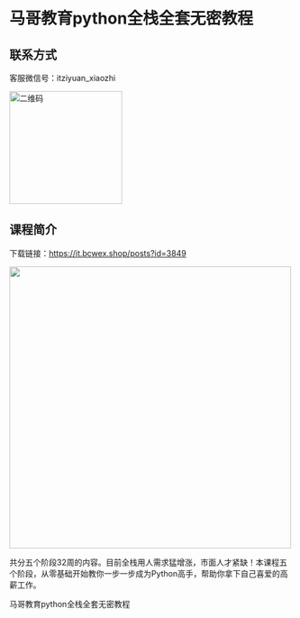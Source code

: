 # 马哥教育python全栈全套无密教程

## 联系方式

客服微信号：itziyuan_xiaozhi

<img src="https://ziyuanyun.oss-cn-guangzhou.aliyuncs.com/common/20240614073449/666b82192834a.jpg" width="200" height="200" alt="二维码">

## 课程简介

下载链接：https://it.bcwex.shop/posts?id=3849

<img src="https://ziyuanyun.oss-cn-guangzhou.aliyuncs.com/yun/20240515185355/66449443aa009.jpg" width="500" alt="">

  共分五个阶段32周的内容。目前全栈用人需求猛增涨，市面人才紧缺！本课程五个阶段，从零基础开始教你一步一步成为Python高手，帮助你拿下自己喜爱的高薪工作。

 马哥教育python全栈全套无密教程



  